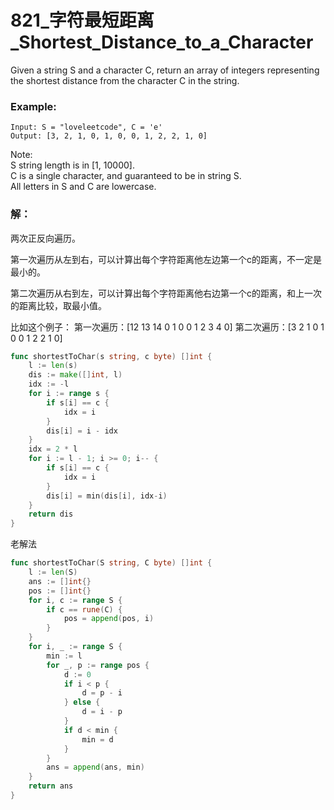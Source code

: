 # 821_字符最短距离_Shortest_Distance_to_a_Character
Given a string S and a character C, return an array of integers representing the shortest distance from the character C in the string.

### Example:

    Input: S = "loveleetcode", C = 'e'   
    Output: [3, 2, 1, 0, 1, 0, 0, 1, 2, 2, 1, 0]   

Note:  
S string length is in [1, 10000].   
C is a single character, and guaranteed to be in string S.   
All letters in S and C are lowercase.  

### 解：

两次正反向遍历。

第一次遍历从左到右，可以计算出每个字符距离他左边第一个c的距离，不一定是最小的。

第二次遍历从右到左，可以计算出每个字符距离他右边第一个c的距离，和上一次的距离比较，取最小值。

比如这个例子：
第一次遍历：[12 13 14 0 1 0 0 1 2 3 4 0]
第二次遍历：[3 2 1 0 1 0 0 1 2 2 1 0]

```go
func shortestToChar(s string, c byte) []int {
	l := len(s)
	dis := make([]int, l)
	idx := -l
	for i := range s {
		if s[i] == c {
			idx = i
		}
		dis[i] = i - idx
	}
	idx = 2 * l
	for i := l - 1; i >= 0; i-- {
		if s[i] == c {
			idx = i
		}
		dis[i] = min(dis[i], idx-i)
	}
	return dis
}
```

老解法
```go
func shortestToChar(S string, C byte) []int {
    l := len(S)
    ans := []int{}
    pos := []int{}
    for i, c := range S {
        if c == rune(C) {
            pos = append(pos, i)
        }
    }
    for i, _ := range S {
        min := l
        for _, p := range pos {
            d := 0
            if i < p {
                d = p - i
            } else {
                d = i - p
            }
            if d < min {
                min = d
            }
        }
        ans = append(ans, min)
    }
    return ans
}
```